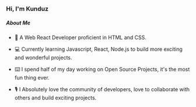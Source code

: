 ### Hi, I'm Kunduz
##### About Me

* 💼 A  Web React Developer proficient in HTML and CSS.
 
* 💻  Currently learning Javascript, React, Node.js to build more exciting and wonderful projects.

* ⌨️ I spend half of my day working on Open Source Projects, it's the most fun thing ever.

*  🎙 I Absolutely love the community of developers, love to collaborate with others and build exciting projects.
 
